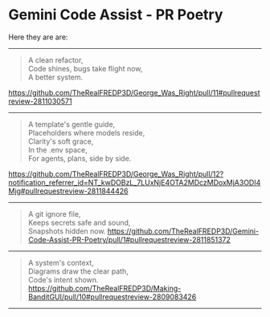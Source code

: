 # Gemini Code Assist - PR Poetry
  
Here they are are:  
  
---
  
>A clean refactor,  
>Code shines, bugs take flight now,  
>A better system.  
  
  <https://github.com/TheRealFREDP3D/George_Was_Right/pull/11#pullrequestreview-2811030571>
  
---

>A template's gentle guide,  
>Placeholders where models reside,  
>Clarity's soft grace,  
>In the .env space,  
>For agents, plans, side by side.  
  
  <https://github.com/TheRealFREDP3D/George_Was_Right/pull/12?notification_referrer_id=NT_kwDOBzL_7LUxNjE4OTA2MDczMDoxMjA3ODI4Mjg#pullrequestreview-2811844426>
  
---

>A git ignore file,  
>Keeps secrets safe and sound,  
>Snapshots hidden now.
  <https://github.com/TheRealFREDP3D/Gemini-Code-Assist-PR-Poetry/pull/1#pullrequestreview-2811851372>

---

>A system's context,  
>Diagrams draw the clear path,  
>Code's intent shown.  
  <https://github.com/TheRealFREDP3D/Making-BanditGUI/pull/10#pullrequestreview-2809083426>
  
---

